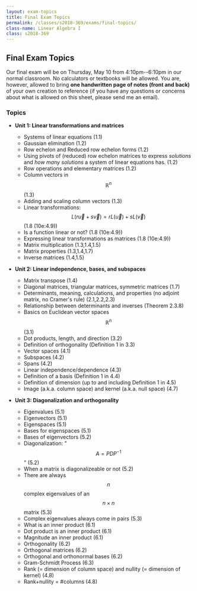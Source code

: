 ```yaml
---
layout: exam-topics
title: Final Exam Topics
permalink: /classes/s2018-369/exams/final-topics/
class-name: Linear Algebra I
class: s2018-369
---
```


## Final Exam Topics

Our final exam will be on Thursday, May 10 from 4:10pm--6:10pm in our normal
classroom. No calculators or textbooks will be allowed. You are, however,
allowed to bring **one handwritten page of notes (front and back)** of your own
creation to reference (if you have any questions or concerns about what is
allowed on this sheet, please send me an email).

### Topics

+   **Unit 1: Linear transformations and matrices**
    +   Systems of linear equations (1.1)
    +   Gaussian elimination (1.2)
    +   Row echelon and Reduced row echelon forms (1.2)
    +   Using pivots of (reduced) row echelon matrices to express *solutions* and
    *how many solutions* a system of linear equations has. (1.2)
    +   Row operations and elementary matrices (1.2)
    +   Column vectors in $$\mathbb R^n$$ (1.3)
    +   Adding and scaling column vectors (1.3)
    +   Linear transformations: $$L(r\vec u + s\vec v) = rL(\vec u) + sL(\vec v)$$ (1.8 (10e:4.9))
    +   Is a function linear or not? (1.8 (10e:4.9))
    +   Expressing linear transformations as matrices (1.8 (10e:4.9))
    +   Matrix multiplication (1.3,1.4,1.5)
    +   Matrix properties (1.3,1.4,1.7)
    +   Inverse matrices (1.4,1.5)
+   **Unit 2: Linear independence, bases, and subspaces**
    +   Matrix transpose (1.4)
    +   Diagonal matrices, triangular matrices, symmetric matrices (1.7)
    +   Determinants, meaning, calculations, and properties (no adjoint matrix, no Cramer's rule) (2.1,2.2,2.3)
    +   Relationship between determinants and inverses (Theorem 2.3.8)
    +   Basics on Euclidean vector spaces $$\mathbb R^n$$ (3.1)
    +   Dot products, length, and direction (3.2)
    +   Definition of orthogonality (Definition 1 in 3.3)
    +   Vector spaces (4.1)
    +   Subspaces (4.2)
    +   Spans (4.2)
    +   Linear independence/dependence (4.3)
    +   Definition of a basis (Definition 1 in 4.4)
    +   Definition of dimension (up to and including Definition 1 in 4.5)
    +   Image (a.k.a. column space) and kernel (a.k.a. null space) (4.7)

+   **Unit 3: Diagonalization and orthogonality**
    +    Eigenvalues (5.1)
    +    Eigenvectors (5.1)
    +    Eigenspaces (5.1)
    +    Bases for eigenspaces (5.1)
    +    Bases of eigenvectors (5.2)
    +    Diagonalization: "$$A = PDP^{-1}$$" (5.2)
    +    When a matrix is diagonalizeable or not (5.2)
    +    There are always $$n$$ complex eigenvalues of an $$n \times n$$ matrix (5.3)
    +    Complex eigenvalues always come in pairs (5.3)
    +    What is an inner product (6.1)
    +    Dot product is an inner product (6.1)
    +    Magnitude an inner product (6.1)
    +    Orthogonality (6.2)
    +    Orthogonal matrices (6.2)
    +    Orthogonal and orthonormal bases (6.2)
    +    Gram-Schmidt Process (6.3)
    +    Rank (= dimension of column space) and nullity (= dimension of kernel) (4.8)
    +    Rank+nullity = #columns (4.8)
